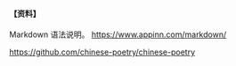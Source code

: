 #### 【资料】
  


Markdown 语法说明。
https://www.appinn.com/markdown/

https://github.com/chinese-poetry/chinese-poetry

